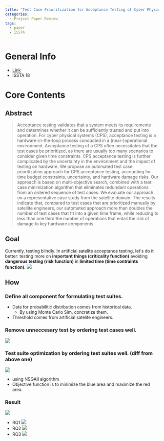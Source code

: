 ```yaml
---
title: "Test Case Prioritization for Acceptance Testing of Cyber Physical Systems: A Multi-objective Search-Based Approach"
categories:
  - Project Paper Review
tags:
  - paper
  - ISSTA
---
```


# General Info
- [Link](chrome-extension://efaidnbmnnnibpcajpcglclefindmkaj/viewer.html?pdfurl=https%3A%2F%2Fdl.acm.org%2Fdoi%2Fpdf%2F10.1145%2F3213846.3213852%3Fcasa_token%3DP11DieWpkKYAAAAA%3AWyb-dJ9E8U9zS2s36n8PUrBRkwhio135iKpuZ9u2P0IBhkpKl3IR-8FoP3eWJ5ALehsTmr69xh0vfA)
- ISSTA 18

# Core Contents

## Abstract
> Acceptance testing validates that a system meets its requirements and determines whether it can be sufficiently trusted and put into operation. For cyber physical systems (CPS), acceptance testing is a hardware-in-the-loop process conducted in a (near-)operational environment. Acceptance testing of a CPS often necessitates that the test cases be prioritized, as there are usually too many scenarios to consider given time constraints. CPS acceptance testing is further complicated by the uncertainty in the environment and the impact of testing on hardware. We propose an automated test case prioritization approach for CPS acceptance testing, accounting for time budget constraints, uncertainty, and hardware damage risks. Our approach is based on multi-objective search, combined with a test case minimization algorithm that eliminates redundant operations from an ordered sequence of test cases. We evaluate our approach on a representative case study from the satellite domain.
The results indicate that, compared to test cases that are prioritized manually by satellite engineers, our automated approach more than doubles the number of test cases that fit into a given time frame, while reducing to less than one third the number of operations that entail the risk of damage to key hardware components.

## Goal
Currently, testing blindly.
In artificial satelite acceptance testing, let's do it better: testing more on **important things (criticality function)** avoiding **dangerous testing (risk function)** in **limited time (time contraints function)**.
![](https://i.imgur.com/gAkNXsB.png)

## How
### Define all component for formulating test suites.
- Data for probabilitic distribution comes from historical data.
    - By using Monte Carlo Sim, concretize them.
- Threshold comes from artificial satelite engineers.

### Remove unneccesary test by ordering test cases well.
![](https://i.imgur.com/shjqEjE.png)

### Test suite optimization by ordering test suites well. (diff from above one)
![](https://i.imgur.com/wux3ezA.png)
- using NSGAII algorithm
- Objective function is to minimize the blue area and maximize the red area.

### Result
![](https://i.imgur.com/JOAdIQw.png)
- RQ1
![](https://i.imgur.com/gKZVmOJ.png)
- RQ2
![](https://i.imgur.com/dAyCg7I.png)
- RQ3
![](https://i.imgur.com/z3wgBUe.png)
